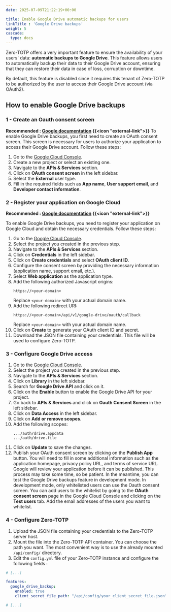 ```yaml
---
date: 2025-07-09T21:22:19+00:00

title: Enable Google Drive automatic backups for users
linkTitle : 'Google Drive backups'
weight: 5
cascade:
  type: docs
---
```


Zero-TOTP offers a very important feature to ensure the availability of your users' data: **automatic backups to Google Drive**. This feature allows users to automatically backup their data to their Google Drive account, ensuring that they can restore their data in case of loss, corruption or downtime. 

By default, this feature is disabled since it requires this tenant of Zero-TOTP to be authorized by the user to access their Google Drive account (via OAuth2).

## How to enable Google Drive backups
### 1 - Create an Oauth consent screen 
**Recommended : [Google documentation](https://developers.google.com/identity/protocols/oauth2) {{<icon "external-link">}}**
To enable Google Drive backups, you first need to create an OAuth consent screen. This screen is necessary for users to authorize your application to access their Google Drive account. Follow these steps:
1. Go to the [Google Cloud Console](https://console.cloud.google.com/).
2. Create a new project or select an existing one.
3. Navigate to the **APIs & Services** section.
4. Click on **OAuth consent screen** in the left sidebar.
5. Select the **External** user type.
6. Fill in the required fields such as **App name**, **User support email**, and **Developer contact information**.

### 2 - Register your application on Google Cloud
**Recommended : [Google documentation](https://developers.google.com/identity/protocols/oauth2) {{<icon "external-link">}}**


To enable Google Drive backups, you need to register your application on Google Cloud and obtain the necessary credentials. Follow these steps:
1. Go to the [Google Cloud Console](https://console.cloud.google.com/).
2. Select the project you created in the previous step.
3. Navigate to the **APIs & Services** section.
4. Click on **Credentials** in the left sidebar.
5. Click on **Create credentials** and select **OAuth client ID**.
6. Configure the consent screen by providing the necessary information (application name, support email, etc.).
7. Select **Web application** as the application type.
8. Add the following authorized Javascript origins:
   ```
   https://<your-domain>
   ```
   Replace `<your-domain>` with your actual domain name.
9. Add the following redirect URI:
   ```
   https://<your-domain>/api/v1/google-drive/oauth/callback
   ```
   Replace `<your-domain>` with your actual domain name.
9. Click on **Create** to generate your OAuth client ID and secret.
10. Download the JSON file containing your credentials. This file will be used to configure Zero-TOTP.

### 3 - Configure Google Drive access
1. Go to the [Google Cloud Console](https://console.cloud.google.com/).
2. Select the project you created in the previous step.
3. Navigate to the **APIs & Services** section.
4. Click on **Library** in the left sidebar.
5. Search for **Google Drive API** and click on it.
6. Click on the **Enable** button to enable the Google Drive API for your project.
7. Go back to **APIs & Services** and click on **Oauth Consent Screen** in the left sidebar.
8. Click on **Data Access** in the left sidebar.
9. Click on **Add or remove scopes**.
10. Add the following scopes:
    ```
    .../auth/drive.appdata
    .../auth/drive.file
    ```
11. Click on **Update** to save the changes.
12. Publish your OAuth consent screen by clicking on the **Publish App** button. You will need to fill in some additional information such as the application homepage, privacy policy URL, and terms of service URL. Google will review your application before it can be published. This process may take some time, so be patient. In the meantime, you can test the Google Drive backups feature in development mode. In development mode, only whitelisted users can use the Oauth consent screen. You can add users to the whitelist by going to the **OAuth consent screen** page in the Google Cloud Console and clicking on the **Test users** tab. Add the email addresses of the users you want to whitelist.

### 4 - Configure Zero-TOTP
1. Upload the JSON file containing your credentials to the Zero-TOTP server host. 
2. Mount the file into the Zero-TOTP API container. You can choose the path you want. The most convenient way is to use the already mounted `/api/config/` directory. 
3. Edit the `config.yml` file of your Zero-TOTP instance and configure the following fields : 
```yaml  {filename="config.yml (partial)"}
# [...]

features:
  google_drive_backup:
    enabled: true
    client_secret_file_path: "/api/config/your_client_secret_file.json" # Path to the JSON file containing your credentials

# [...]
```


